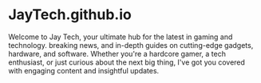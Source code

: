 # JayTech.github.io
Welcome to Jay Tech, your ultimate hub for the latest in gaming and technology. breaking news, and in-depth guides on cutting-edge gadgets, hardware, and software. Whether you're a hardcore gamer, a tech enthusiast, or just curious about the next big thing, I've got you covered with engaging content and insightful updates.
